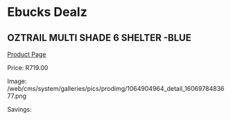 
# Ebucks Dealz
## OZTRAIL MULTI SHADE 6 SHELTER -BLUE
[Product Page](https://www.ebucks.com/web/shop/productSelected.do?prodId=1064904964&catId=1158501102)

Price: R719.00

Image: /web/cms/system/galleries/pics/prodimg/1064904964_detail_1606978483677.png

Savings: 


	